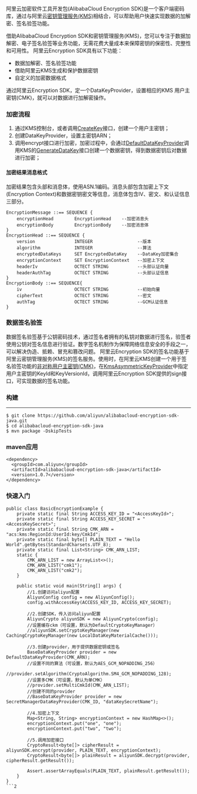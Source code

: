 阿里云加密软件工具开发包(AlibabaCloud Encryption SDK)是一个客户端密码库，通过与阿里云[密钥管理服务(KMS)](https://www.aliyun.com/product/kms)相结合，可以帮助用户快速实现数据的加解密、签名验签功能。

借助AlibabaCloud Encryption SDK和密钥管理服务(KMS)，您可以专注于数据加解密、电子签名验签等业务功能，无需花费大量成本来保障密钥的保密性、完整性和可用性。
阿里云Encryption SDK具有以下功能：
- 数据加解密、签名验签功能
- 借助阿里云KMS生成和保护数据密钥
- 自定义的加密数据格式

通过阿里云Encryption SDK，定一个DataKeyProvider，设置相应的KMS 用户主密钥(CMK)，就可以对数据进行加解密操作。

### 加密流程

1. 通过KMS控制台，或者调用[CreateKey](https://help.aliyun.com/document_detail/28947.html)接口，创建一个用户主密钥；
2. 创建DataKeyProvider，设置主密钥ARN；
3. 调用encrypt接口进行加密，加密过程中，会通过[DefaultDataKeyProvider](https://github.com/aliyun/alibabacloud-encryption-sdk-java/src/main/java/com/aliyun/encryptionsdk/provider/dataKey/DefaultDataKeyProvider.java)调用KMS的[GenerateDataKey](https://help.aliyun.com/document_detail/28948.html)接口创建一个数据密钥，得到数据密钥后对数据进行加密；

#### 加密结果消息格式
加密结果包含头部和消息体，使用ASN.1编码。消息头部包含加密上下文(Encryption Context)和数据密钥密文等信息，消息体包含IV、密文、和认证信息三部分。
```
EncryptionMessage ::== SEQUENCE {
	encryptionHead        EncryptionHead    --加密消息头
	encryptionBody        EncryptionBody    --加密消息体
}
EncryptionHead ::== SEQUENCE {
	version               INTEGER                 --版本
	algorithm             INTEGER                 --算法
	encryptedDataKeys     SET EncryptedDataKey    --DataKey加密集合
	encryptionContext     SET EncryptionContext   --加密上下文
	headerIv              OCTECT STRING           --头部认证向量
	headerAuthTag         OCTECT STRING           --头部认证信息
}
EncryptionBody ::== SEQUENCE{
	iv                    OCTECT STRING           --初始向量
	cipherText            OCTECT STRING           --密文
	authTag               OCTECT STRING           --GCM认证信息
}
```

### 数据签名验签

数据签名验签基于公钥密码技术，通过签名者拥有的私钥对数据进行签名，验签者使用公钥对签名信息进行验证。数字签名机制作为保障网络信息安全的手段之一，可以解决伪造、抵赖、冒充和篡改问题。
阿里云Encryption SDK的签名功能基于阿里云密钥管理服务(KMS)的签名服务。使用时，在阿里云KMS创建一个用于签名验签功能的[非对称用户主密钥(CMK)](https://help.aliyun.com/document_detail/148147.html)，在[KmsAsymmetricKeyProvider](https://github.com/aliyun/alibabacloud-encryption-sdk-java/src/main/java/com/aliyun/encryptionsdk/provider/KmsAsymmetricKeyProvider.java)中指定用户主密钥的KeyId和KeyVersionId，调用阿里云Encryption SDK提供的sign接口，可实现数据的签名功能。



### 构建
----
```
$ git clone https://github.com/aliyun/alibabacloud-encryption-sdk-java.git
$ cd alibabacloud-encryption-sdk-java
$ mvn package -DskipTests
```

### maven应用

```
<dependency>
  <groupId>com.aliyun</groupId>
  <artifactId>alibabacloud-encryption-sdk-java</artifactId>
  <version>1.0.7</version>
</dependency>
```

### 快速入门

```
public class BasicEncryptionExample {
    private static final String ACCESS_KEY_ID = "<AccessKeyId>";
    private static final String ACCESS_KEY_SECRET = "<AccessKeySecret>";
    private static final String CMK_ARN = "acs:kms:RegionId:UserId:key/CmkId";
    private static final byte[] PLAIN_TEXT = "Hello World".getBytes(StandardCharsets.UTF_8);
    private static final List<String> CMK_ARN_LIST;
    static {
        CMK_ARN_LIST = new ArrayList<>();
        CMK_ARN_LIST("cmk1");
        CMK_ARN_LIST("cmk2");
    }

    public static void main(String[] args) {
        //1.创建访问aliyun配置
        AliyunConfig config = new AliyunConfig();
        config.withAccessKey(ACCESS_KEY_ID, ACCESS_KEY_SECRET);

        //2.创建SDK，传入访问aliyun配置
        AliyunCrypto aliyunSDK = new AliyunCrypto(config);
        //设置缓存ckm（可设置，默认为DefaultCryptoKeyManager）
        //aliyunSDK.setCryptoKeyManager(new CachingCryptoKeyManager(new LocalDataKeyMaterialCache()));

        //3.创建provider，用于提供数据密钥或签名
        BaseDataKeyProvider provider = new DefaultDataKeyProvider(CMK_ARN);
        //设置不同的算法（可设置，默认为AES_GCM_NOPADDING_256）
        //provider.setAlgorithm(CryptoAlgorithm.SM4_GCM_NOPADDING_128);
        //设置多CMK（可设置，默认为单CMK）
        //provider.setMultiCmkId(CMK_ARN_LIST);
        //创建不同的provider
        //BaseDataKeyProvider provider = new SecretManagerDataKeyProvider(CMK_ID, "dataKeySecretName");

        //4.加密上下文
        Map<String, String> encryptionContext = new HashMap<>();
        encryptionContext.put("one", "one");
        encryptionContext.put("two", "two");

        //5.调用加密接口
        CryptoResult<byte[]> cipherResult = aliyunSDK.encrypt(provider, PLAIN_TEXT, encryptionContext);
        CryptoResult<byte[]> plainResult = aliyunSDK.decrypt(provider, cipherResult.getResult());

        Assert.assertArrayEquals(PLAIN_TEXT, plainResult.getResult());
    }
}
```2
